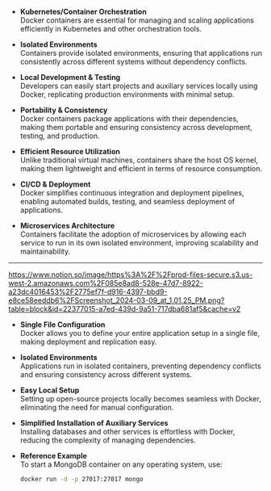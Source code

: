 - **Kubernetes/Container Orchestration**  
  Docker containers are essential for managing and scaling applications efficiently in Kubernetes and other orchestration tools.

- **Isolated Environments**  
  Containers provide isolated environments, ensuring that applications run consistently across different systems without dependency conflicts.

- **Local Development & Testing**  
  Developers can easily start projects and auxiliary services locally using Docker, replicating production environments with minimal setup.

- **Portability & Consistency**  
  Docker containers package applications with their dependencies, making them portable and ensuring consistency across development, testing, and production.

- **Efficient Resource Utilization**  
  Unlike traditional virtual machines, containers share the host OS kernel, making them lightweight and efficient in terms of resource consumption.

- **CI/CD & Deployment**  
  Docker simplifies continuous integration and deployment pipelines, enabling automated builds, testing, and seamless deployment of applications.

- **Microservices Architecture**  
  Containers facilitate the adoption of microservices by allowing each service to run in its own isolated environment, improving scalability and maintainability.

------------------------------------------------------------------------------------------------------------------------------------------------------------

https://www.notion.so/image/https%3A%2F%2Fprod-files-secure.s3.us-west-2.amazonaws.com%2F085e8ad8-528e-47d7-8922-a23dc4016453%2F2775ef7f-d916-4397-bbd9-e8ce58eeddb6%2FScreenshot_2024-03-09_at_1.01.25_PM.png?table=block&id=22377015-a7ed-439d-9a51-717dba681af5&cache=v2

- **Single File Configuration**  
  Docker allows you to define your entire application setup in a single file, making deployment and replication easy.

- **Isolated Environments**  
  Applications run in isolated containers, preventing dependency conflicts and ensuring consistency across different systems.

- **Easy Local Setup**  
  Setting up open-source projects locally becomes seamless with Docker, eliminating the need for manual configuration.

- **Simplified Installation of Auxiliary Services**  
  Installing databases and other services is effortless with Docker, reducing the complexity of managing dependencies.

- **Reference Example**  
  To start a MongoDB container on any operating system, use:  
  ```sh
  docker run -d -p 27017:27017 mongo
